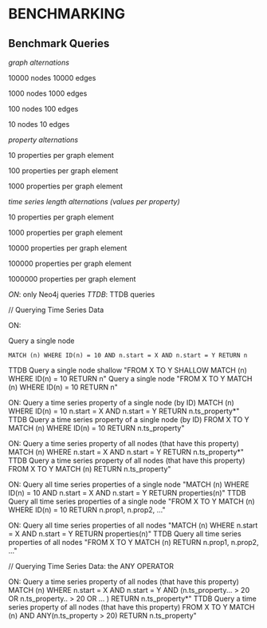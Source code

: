 # BENCHMARKING

## Benchmark Queries 

*graph alternations*

10000 nodes 10000 edges

1000 nodes 1000 edges

100 nodes 100 edges 

10 nodes 10 edges 

*property alternations*

10 properties per graph element

100 properties per graph element

1000 properties per graph element

*time series length alternations (values per property)*

10 properties per graph element

1000 properties per graph element

10000 properties per graph element

100000 properties per graph element

1000000 properties per graph element

*ON*: only Neo4j queries
*TTDB*: TTDB queries 


// Querying Time Series Data

ON: 


Query a single node

`MATCH (n) WHERE ID(n) = 10 AND n.start = X AND n.start = Y RETURN n`

TTDB
  Query a single node shallow
  "FROM X TO Y SHALLOW MATCH (n) WHERE ID(n) = 10 RETURN n"
  Query a single node
  "FROM X TO Y MATCH (n) WHERE ID(n) = 10 RETURN n"

ON: 
  Query a time series property of a single node (by ID)
    MATCH (n) WHERE ID(n) = 10 n.start = X AND n.start = Y RETURN n.ts_property*"
TTDB
  Query a time series property of a single node (by ID) 
    FROM X TO Y MATCH (n) WHERE ID(n) = 10 RETURN n.ts_property"

ON: 
  Query a time series property of all nodes (that have this property)
    MATCH (n) WHERE n.start = X AND n.start = Y RETURN n.ts_property*"
TTDB
  Query a time series property of all nodes (that have this property)
    FROM X TO Y MATCH (n) RETURN n.ts_property"

ON: 
  Query all time series properties of a single node 
  "MATCH (n) WHERE ID(n) = 10 AND n.start = X AND n.start = Y RETURN properties(n)"
TTDB
  Query all time series properties of a single node 
  "FROM X TO Y MATCH (n) WHERE ID(n) = 10 RETURN n.prop1, n.prop2, ..."


ON: 
  Query all time series properties of all nodes 
  "MATCH (n) WHERE n.start = X AND n.start = Y RETURN properties(n)"
TTDB
  Query all time series properties of all nodes 
  "FROM X TO Y MATCH (n) RETURN n.prop1, n.prop2, ..."



// Querying Time Series Data: the ANY OPERATOR

ON: 
  Query a time series property of all nodes (that have this property)
    MATCH (n) WHERE n.start = X AND n.start = Y AND (n.ts_property... > 20 OR n.ts_property.. > 20 OR ... ) RETURN n.ts_property*"
TTDB
  Query a time series property of all nodes (that have this property)
    FROM X TO Y MATCH (n) AND ANY(n.ts_property > 20) RETURN n.ts_property"

